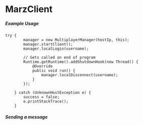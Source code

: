 # MarzClient

##### Example Usage
```
try {
		manager = new MultiplayerManager(hostIp, this);
		manager.startClient();
		manager.localLogin(username);
			
		// Gets called on end of program
		Runtime.getRuntime().addShutdownHook(new Thread() {
			@Override
			public void run() {
				manager.localDisconnect(username);
			}
		});
			
	} catch (UnknownHostException e) {
		success = false;
		e.printStackTrace();
	}
```

##### Sending a message
```
```
